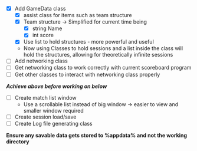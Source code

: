 - [x] Add GameData class
	- [x] assist class for items such as team structure
	- [x] Team structure -> Simplified for current time being
		- [x] string Name
		- [x] int score
	- [x] Use list to hold structures - more powerful and useful
    - Now using Classes to hold sessions and a list inside the class will hold the structures, allowing for theoretically infinite sessions
- [ ] Add networking class
- [ ] Get networking class to work correctly with current scoreboard program
- [ ] Get other classes to interact with networking class properly

***Achieve above before working on below***
- [ ] Create match list window
	* Use a scrollable list instead of big window -> easier to view and smaller window required
- [ ] Create session load/save
- [ ] Create Log file generating class

**Ensure any savable data gets stored to %appdata% and not the working directory**